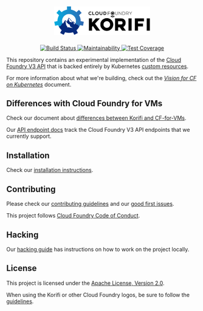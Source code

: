 <h1 align="center" style="border: none">
  <img alt="Korifi" src="/logo/color/Korifi-logo-color.svg" width="50%" />
</h1>

<p align="center">
  <a href="https://ci.korifi.cf-app.com/teams/main/pipelines/main">
      <img alt="Build Status" src="https://ci.korifi.cf-app.com/api/v1/teams/main/pipelines/main/badge" />
  </a>
  <a href="https://codeclimate.com/github/cloudfoundry/korifi/maintainability">
    <img alt="Maintainability" src="https://api.codeclimate.com/v1/badges/1112ab5cfa6a0654cfd2/maintainability" />
  </a>
  <a href="https://codeclimate.com/github/cloudfoundry/korifi/test_coverage">
    <img alt="Test Coverage" src="https://api.codeclimate.com/v1/badges/1112ab5cfa6a0654cfd2/test_coverage" />
  </a>
</p>

This repository contains an experimental implementation of the [Cloud Foundry V3 API](http://v3-apidocs.cloudfoundry.org) that is backed entirely by Kubernetes [custom resources](https://kubernetes.io/docs/concepts/extend-kubernetes/api-extension/custom-resources/).

For more information about what we're building, check out the [_Vision for CF on Kubernetes_](https://docs.google.com/document/d/1rG814raI5UfGUsF_Ycrr8hKQMo1RH9TRMxuvkgHSdLg/edit) document.

## Differences with Cloud Foundry for VMs

Check our document about [differences between Korifi and CF-for-VMs](https://github.com/cloudfoundry/korifi/blob/main/docs/known-differences-with-cf-for-vms.md).

Our [API endpoint docs](docs/api.md) track the Cloud Foundry V3 API endpoints that we currently support.

## Installation

Check our [installation instructions](./INSTALL.md).

## Contributing

Please check our [contributing guidelines](/CONTRIBUTING.md) and our [good first issues](https://github.com/cloudfoundry/korifi/contribute).

This project follows [Cloud Foundry Code of Conduct](https://www.cloudfoundry.org/code-of-conduct/).

## Hacking

Our [hacking guide](./HACKING.md) has instructions on how to work on the project locally.

## License

This project is licensed under the [Apache License, Version 2.0](/LICENSE).

When using the Korifi or other Cloud Foundry logos, be sure to follow the [guidelines](https://www.cloudfoundry.org/logo/).
